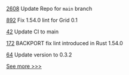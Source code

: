 
[2608](https://github.com/hyperledger/besu/pull/2608) Update Repo for `main` branch

[892](https://github.com/hyperledger/grid/pull/892) Fix 1.54.0 lint for Grid 0.1

[42](https://github.com/hyperledger/besu-native/pull/42) Update CI to main

[172](https://github.com/hyperledger/transact/pull/172) BACKPORT fix lint introduced in Rust 1.54.0

[64](https://github.com/hyperledger/indy-vdr/pull/64) Update version to 0.3.2


[See more >>>](https://start-here.hyperledger.org/pull-requests)
